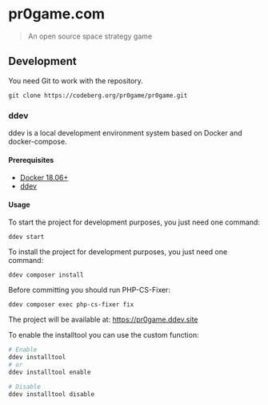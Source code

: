 # pr0game.com
> An open source space strategy game

## Development

You need Git to work with the repository.

```
git clone https://codeberg.org/pr0game/pr0game.git
```

### ddev

ddev is a local development environment system based on Docker and docker-compose.

#### Prerequisites

* [Docker 18.06+](https://www.docker.com/products/docker-desktop)
* [ddev](https://ddev.readthedocs.io/en/stable/#installation)

#### Usage

To start the project for development purposes, you just need one command:

```
ddev start
```

To install the project for development purposes, you just need one command:

```
ddev composer install
```

Before committing you should run PHP-CS-Fixer:
```
ddev composer exec php-cs-fixer fix
```

The project will be available at: https://pr0game.ddev.site

To enable the installtool you can use the custom function:

```sh
# Enable
ddev installtool
# or
ddev installtool enable

# Disable
ddev installtool disable
```
